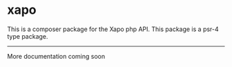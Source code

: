 # xapo

This is a composer package for the Xapo php API.
This package is a psr-4 type package.

--------------------------------------------------------------------------------

More documentation coming soon
